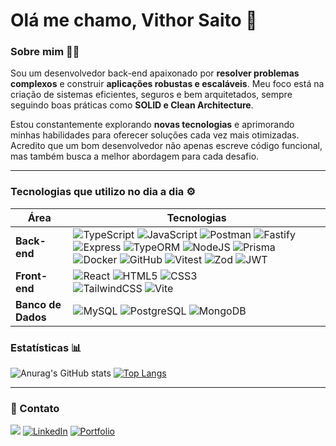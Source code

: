 # Olá me chamo, Vithor Saito 👋

### Sobre mim 👨‍💻

Sou um desenvolvedor back-end apaixonado por **resolver problemas complexos** e construir **aplicações robustas e escaláveis**. Meu foco está na criação de sistemas eficientes, seguros e bem arquitetados, sempre seguindo boas práticas como **SOLID e Clean Architecture**.  

Estou constantemente explorando **novas tecnologias** e aprimorando minhas habilidades para oferecer soluções cada vez mais otimizadas. Acredito que um bom desenvolvedor não apenas escreve código funcional, mas também busca a melhor abordagem para cada desafio.  

---

### Tecnologias que utilizo no dia a dia ⚙️

| Área       | Tecnologias |
|------------|-------------|
| **Back-end** | ![TypeScript](https://img.shields.io/badge/TypeScript-007ACC?style=for-the-badge&logo=typescript&logoColor=white) ![JavaScript](https://img.shields.io/badge/JavaScript-F7DF1E?style=for-the-badge&logo=javascript&logoColor=black) ![Postman](https://img.shields.io/badge/Postman-FF6C37?style=for-the-badge&logo=postman&logoColor=white)  ![Fastify](https://img.shields.io/badge/fastify-%23000000.svg?style=for-the-badge&logo=fastify&logoColor=white) ![Express](https://img.shields.io/badge/express.js-%23404d59.svg?style=for-the-badge&logo=express&logoColor=%2361DAFB) ![TypeORM](https://img.shields.io/badge/TypeORM-FE0803.svg?style=for-the-badge&logo=typeorm&logoColor=white) ![NodeJS](https://img.shields.io/badge/Node.js-43853D?style=for-the-badge&logo=node.js&logoColor=white) ![Prisma](https://img.shields.io/badge/Prisma-3982CE?style=for-the-badge&logo=Prisma&logoColor=white) ![Docker](https://img.shields.io/badge/docker-%230db7ed.svg?style=for-the-badge&logo=docker&logoColor=white) ![GitHub](https://img.shields.io/badge/github-%23121011.svg?style=for-the-badge&logo=github&logoColor=white) ![Vitest](https://img.shields.io/badge/-Vitest-252529?style=for-the-badge&logo=vitest&logoColor=FCC72B) ![Zod](https://img.shields.io/badge/zod-%233068b7.svg?style=for-the-badge&logo=zod&logoColor=white) ![JWT](https://img.shields.io/badge/JWT-black?style=for-the-badge&logo=JSON%20web%20tokens) |
| **Front-end** | ![React](https://img.shields.io/badge/react-%2320232a.svg?style=for-the-badge&logo=react&logoColor=%2361DAFB) ![HTML5](https://img.shields.io/badge/HTML5-E34F26?style=for-the-badge&logo=html5&logoColor=white) ![CSS3](https://img.shields.io/badge/CSS3-1572B6?style=for-the-badge&logo=css3&logoColor=white) </br> ![TailwindCSS](https://img.shields.io/badge/tailwindcss-%2338B2AC.svg?style=for-the-badge&logo=tailwind-css&logoColor=white) ![Vite](https://img.shields.io/badge/vite-%23646CFF.svg?style=for-the-badge&logo=vite&logoColor=white) |
| **Banco de Dados** | ![MySQL](https://img.shields.io/badge/MySQL-00000F?style=for-the-badge&logo=mysql&logoColor=white) ![PostgreSQL](https://img.shields.io/badge/PostgreSQL-000?style=for-the-badge&logo=postgresql) ![MongoDB](https://img.shields.io/badge/MongoDB-%234ea94b.svg?style=for-the-badge&logo=mongodb&logoColor=white) |

###  Estatísticas 📊

![Anurag's GitHub stats](https://github-readme-stats.vercel.app/api?username=VithorSaito&theme=github_dark)
[![Top Langs](https://github-readme-stats.vercel.app/api/top-langs/?username=VithorSaito&layout=donut&theme=github_dark )](https://github.com/VithorSaito/github-readme-stats)

---

### 📩 Contato  

<a href="mailto:vithorsaito2@gmail.com"><img src="https://img.shields.io/badge/-Gmail-D14836?style=for-the-badge&logo=gmail&logoColor=white" target="_blank"></a> [![LinkedIn](https://img.shields.io/badge/LinkedIn-0077B5?style=for-the-badge&logo=linkedin&logoColor=white)](https://www.linkedin.com/in/vithor-saito/)   [![Portfolio](https://img.shields.io/badge/Portfolio-FF5722?style=for-the-badge&logo=todoist&logoColor=white)](https://new-portfolio-tau-peach.vercel.app/)
